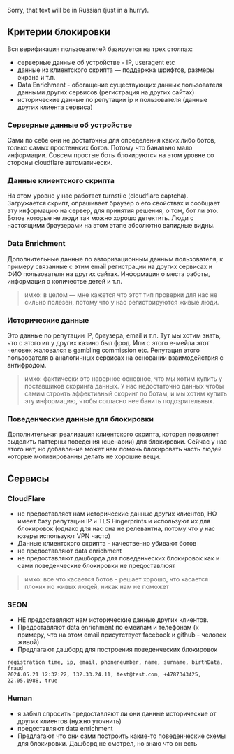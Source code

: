 Sorry, that text will be in Russian (just in a hurry).

## Критерии блокировки
Вся верификация пользователей базируется на трех столпах:
- серверные данные об устройстве - IP, useragent etc
- данные из клиентского скрипта — поддержка шрифтов, размеры экрана и т.п.
- Data Enrichment - обогащение существующих данных пользователя данными других сервисов (регистрация на других сайтах)
- исторические данные по репутации ip и пользователя (данные других клиента сервиса)

### Серверные данные об устройстве
Сами по себе они не достаточны для определения каких либо ботов, только самых простеньких ботов. Потому что банально мало информации. Совсем простые боты блокируются на этом уровне со стороны cloudflare автоматически.
### Данные клиентского скрипта
На этом уровне у нас работает turnstile (cloudflare captcha). Загружается скрипт, опрашивает браузер о его свойствах и сообщает эту информацию на сервер, для принятия решения, о том, бот ли это. Ботов которые не люди так можно хорошо детектить. Люди с настоящими браузерами на этом этапе абсолютно валидные видны.
### Data Enrichment
Дополнительные данные по авторизационным данным пользователя, к примеру связанные с этим email регистрации на других сервисах и ФИО пользователя на других сайтах. Информация о места работы, информация о количестве детей и т.п. 
> имхо: в целом — мне кажется что этот тип проверки для нас не сильно полезен, потому что у нас регистрируются живые люди.
### Исторические данные
Это данные по репутации IP, браузера, email и т.п. Тут мы хотим знать, что с этого ип у других казино был фрод. Или с этого е-мейла этот человек жаловался в gambling commission etc. Репутация этого пользователя в аналогичных сервисах на основании взаимодействия с антифродом. 
> имхо: фактически это наверное основное, что мы хотим купить у поставщиков скоринга данных. У нас недостаточно данных чтобы самим строить эффективный скоринг по ботам, и мы хотим купить эту информацию, чтобы согласно нее банить подозрительных.

### Поведенческие данные для блокировки
Дополнительная реализация клиентского скрипта, которая позволяет выделить паттерны поведения (сценарии) для блокировки. Сейчас у нас этого нет, но добавление может нам помочь блокировать часть людей которые мотивированны делать не хорошие вещи.
## Сервисы
### CloudFlare
- не предоставляет нам исторические данные других клиентов, НО имеет базу репутации IP и TLS Fingerprints и используют их для блокировок (однако для нас она не релевантна, потому что у нас юзеры используют VPN часто)
- Данные клиентского скрипта - качественно убивают ботов 
- не предоставляют data enrichment
- не предоставляют дашборда для поведенческих блокировок как и сами поведенческие блокировки не предоставлюят
> имхо:  все что касается ботов - решает хорошо, что касается плохих но живых людей, никак нам не поможет
### SEON
- НЕ предоставляют нам исторические данные других клиентов.
- Предоставляют data enrichment по емейлам и телефонам (к примеру, что на этом email присутствует facebook и github - человек живой)
- Предлагают дашборд для построения поведенческих блокировок

```csv
registration time, ip, email, phoneneumber, name, surname, birthData, fraud
2024.05.21 12:32:22, 132.33.24.11, test@test.com, +4787343425, 22.05.1988, true
```

### Human
- я забыл спросить предоставляют ли они данные исторические от других клиентов (нужно уточнить)
- предоставляют data enrichment
- Предлагают что они сами построить какие-то поведенческие схемы для блокировки. Дашборд не смотрел, но знаю что он есть
## 